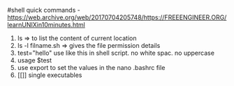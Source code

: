 #shell quick commands - https://web.archive.org/web/20170704205748/https://FREEENGINEER.ORG/learnUNIXin10minutes.html
1. ls => to list the content of current location
1. ls -l filname.sh => gives the file permission details
1. test="hello"     use like this in shell script. no white spac. no uppercase
1. usage $test
1. use export to set the values in the nano .bashrc file
1. [[]] single executables